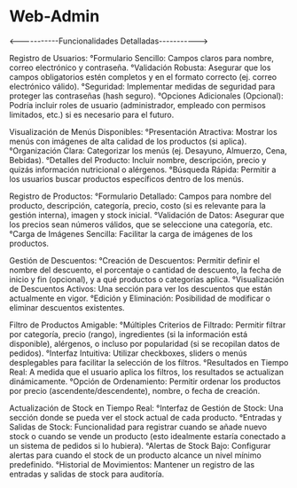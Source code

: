 # Web-Admin
<-----------Funcionalidades Detalladas----------->

Registro de Usuarios:
  °Formulario Sencillo: Campos claros para nombre, correo electrónico y contraseña.
  °Validación Robusta: Asegurar que los campos obligatorios estén completos y en el formato correcto (ej. correo electrónico válido).
  °Seguridad: Implementar medidas de seguridad para proteger las contraseñas (hash seguro).
  °Opciones Adicionales (Opcional): Podría incluir roles de usuario (administrador, empleado con permisos limitados, etc.) si es necesario para el futuro.

Visualización de Menús Disponibles:
  °Presentación Atractiva: Mostrar los menús con imágenes de alta calidad de los productos (si aplica).
  °Organización Clara: Categorizar los menús (ej. Desayuno, Almuerzo, Cena, Bebidas).
  °Detalles del Producto: Incluir nombre, descripción, precio y quizás información nutricional o alérgenos.
  °Búsqueda Rápida: Permitir a los usuarios buscar productos específicos dentro de los menús.

Registro de Productos:
  °Formulario Detallado: Campos para nombre del producto, descripción, categoría, precio, costo (si es relevante para la gestión interna), imagen y stock inicial.
  °Validación de Datos: Asegurar que los precios sean números válidos, que se seleccione una categoría, etc.
  °Carga de Imágenes Sencilla: Facilitar la carga de imágenes de los productos.

Gestión de Descuentos:
  °Creación de Descuentos: Permitir definir el nombre del descuento, el porcentaje o cantidad de descuento, la fecha de inicio y fin (opcional), y a qué productos o categorías aplica.
  °Visualización de Descuentos Activos: Una sección para ver los descuentos que están actualmente en vigor.
  °Edición y Eliminación: Posibilidad de modificar o eliminar descuentos existentes.

Filtro de Productos Amigable:
  °Múltiples Criterios de Filtrado: Permitir filtrar por categoría, precio (rango), ingredientes (si la información está disponible), alérgenos, o incluso por popularidad (si se recopilan datos de pedidos).
  °Interfaz Intuitiva: Utilizar checkboxes, sliders o menús desplegables para facilitar la selección de los filtros.
  °Resultados en Tiempo Real: A medida que el usuario aplica los filtros, los resultados se actualizan dinámicamente.
  °Opción de Ordenamiento: Permitir ordenar los productos por precio (ascendente/descendente), nombre, o fecha de creación.

Actualización de Stock en Tiempo Real:
  °Interfaz de Gestión de Stock: Una sección donde se pueda ver el stock actual de cada producto.
  °Entradas y Salidas de Stock: Funcionalidad para registrar cuando se añade nuevo stock o cuando se vende un producto (esto idealmente estaría conectado a un sistema de pedidos si lo hubiera).
  °Alertas de Stock Bajo: Configurar alertas para cuando el stock de un producto alcance un nivel mínimo predefinido.
  °Historial de Movimientos: Mantener un registro de las entradas y salidas de stock para auditoría.
